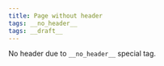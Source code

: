 ```yaml
---
title: Page without header
tags: __no_header__
tags: __draft__
---
```


No header due to `__no_header__` special tag.